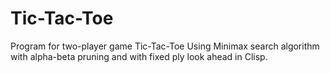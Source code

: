 # Tic-Tac-Toe
Program for two-player game Tic-Tac-Toe Using Minimax
search algorithm with alpha-beta pruning and with fixed ply look ahead in Clisp.
